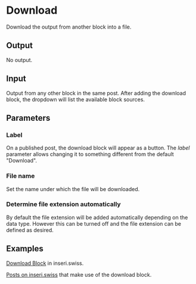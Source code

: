 # Download

Download the output from another block into a file.

## Output

No output.

## Input

Output from any other block in the same post.
After adding the download block, the dropdown will list the available block sources.

## Parameters

### Label

On a published post, the download block will appear as a button.
The _label_ parameter allows changing it to something different from the default "Download".

### File name

Set the name under which the file will be downloaded.

### Determine file extension automatically

By default the file extension will be added automatically depending on the data type. However this can be turned off and the file extension can be defined as desired.

## Examples

[Download Block](https://inseri.swiss/2023/03/download-block/) in inseri.swiss.

[Posts on inseri.swiss](https://inseri.swiss/tag/download/) that make use of the download block.

